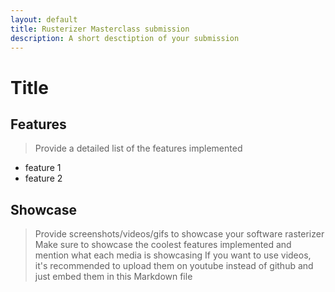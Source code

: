 ```yaml
---
layout: default
title: Rusterizer Masterclass submission
description: A short desctiption of your submission
---
```


# Title

## Features
> Provide a detailed list of the features implemented

+ feature 1
+ feature 2

## Showcase
> Provide screenshots/videos/gifs to showcase your software rasterizer
> Make sure to showcase the coolest features implemented and mention what each media is showcasing
> If you want to use videos, it's recommended to upload them on youtube instead of github and just embed them in this Markdown file
